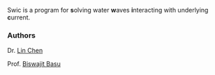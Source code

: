 Swic is a program for **s**olving water **w**aves **i**nteracting with underlying **c**urrent. 


### Authors
Dr. [Lin Chen](https://chen-lin.github.io)

Prof. [Biswajit Basu](https://www.tcd.ie/research/profiles/?profile=basub)
